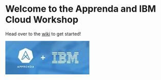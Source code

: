 # Welcome to the Apprenda and IBM Cloud Workshop
Head over to the [wiki](https://github.com/apprenda/apprenda-ibm-cloud-workshop/wiki) to get started!

![](https://github.com/apprenda/apprenda-ibm-cloud-workshop/blob/master/image.png)
